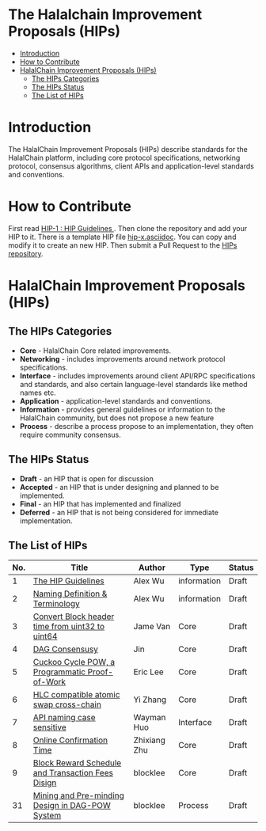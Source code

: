 # The Halalchain Improvement Proposals (HIPs)

  * [Introduction](#introduction)
  * [How to Contribute](#how-to-contribute)
  * [HalalChain Improvement Proposals (HIPs)](#halalchain-improvement-proposals-hips)
     * [The HIPs Categories](#the-hips-categories)
     * [The HIPs Status](#the-hips-status)
     * [The List of HIPs](#the-list-of-hips)

# Introduction
The HalalChain Improvement Proposals (HIPs) describe standards for the HalalChain platform, including core protocol specifications, networking protocol, consensus algorithms, client APIs and application-level standards and conventions.

# How to Contribute
First read [HIP-1 : HIP Guidelines ](hips/hip-0001.asciidoc). Then clone the repository and add your HIP to it. There is a template HIP file [hip-x.asciidoc](hips/hip-x.asciidoc). You can copy and modify it to create an new HIP. Then submit a Pull Request to the [HIPs repository](https://github.com/halalchain/hips).

# HalalChain Improvement Proposals (HIPs)

## The HIPs Categories
  * **Core** - HalalChain Core related improvements.
  * **Networking** - includes improvements around network protocol specifications.
  * **Interface** - includes improvements around client API/RPC specifications and standards, and also certain language-level standards like method names etc.
  * **Application** - application-level standards and conventions.
  * **Information** - provides general guidelines or information to the HalalChain community, but does not propose a new feature
  * **Process** - describe a process propose to an implementation, they often require community consensus.

## The HIPs Status
  * **Draft** - an HIP that is open for discussion
  * **Accepted** - an HIP that is under designing and planned to be implemented.
  * **Final** - an HIP that has implemented and finalized
  * **Deferred** - an HIP that is not being considered for immediate implementation.

## The List of HIPs

| No. | Title                                                       | Author     | Type         | Status     |
|-----| ----------------------------------------------------------- | ---------- | ------------ | ---------- |
| 1   | [The HIP Guidelines](hips/hip-0001.asciidoc)                | Alex Wu    | information  | Draft      |
| 2   | [Naming Definition & Terminology](hips/hip-0002.asciidoc)   | Alex Wu    | information  | Draft      |
| 3   | [Convert Block header time from uint32 to uint64](hips/hip-0003.asciidoc) | Jame Van  | Core  | Draft      |
| 4   | [DAG Consensusy](hips/hip-0004.asciidoc)                                  | Jin       | Core  | Draft      |
| 5   | [Cuckoo Cycle POW, a Programmatic Proof-of-Work](hips/hip-0005.asciidoc)  | Eric Lee  | Core  | Draft      |
| 6   | [HLC compatible atomic swap cross-chain](hips/hip-0006.asciidoc) | Yi Zhang | Core | Draft |
| 7   | [API naming case sensitive](hips/hip-0007.asciidoc)         | Wayman Huo  | Interface | Draft |
| 8   | [Online Confirmation Time](hips/hip-0008.asciidoc)         | Zhixiang Zhu  | Core | Draft |
| 9   | [Block Reward Schedule and Transaction Fees Disign](hips/hip-0009.asciidoc) | blocklee | Core | Draft|
| 31  | [Mining and Pre-minding Design in DAG-POW System](hips/hip-0031.md)         | blocklee | Process | Draft |

